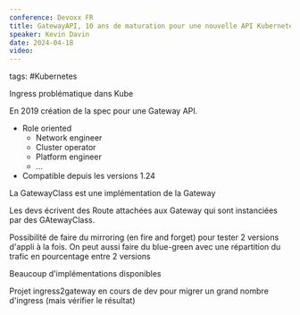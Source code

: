 ```yaml
---
conference: Devoxx FR
title: GatewayAPI, 10 ans de maturation pour une nouvelle API Kubernetes
speaker: Kevin Davin
date: 2024-04-18
video:
---
```

tags: #Kubernetes 

Ingress problématique dans Kube

En 2019 création de la spec pour une Gateway API.
- Role oriented
	- Network engineer
	- Cluster operator
	- Platform engineer
	- ...
- Compatible depuis les versions 1.24

La GatewayClass est une implémentation de la Gateway

Les devs écrivent des Route attachées aux Gateway qui sont instanciées par des GAtewayClass.

Possibilité de faire du mirroring (en fire and forget) pour tester 2 versions d'appli à la fois.
On peut aussi faire du blue-green avec une répartition du trafic en pourcentage entre 2 versions

Beaucoup d'implémentations disponibles

Projet ingress2gateway en cours de dev pour migrer un grand nombre d'ingress (mais vérifier le résultat)


